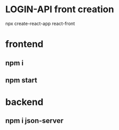 # LOGIN-API front creation
npx create-react-app react-front


# frontend
## npm i
## npm start

# backend 
## npm i json-server
